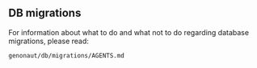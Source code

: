 ## DB migrations
For information about what to do and what not to do regarding database migrations, please read:

`genonaut/db/migrations/AGENTS.md`
